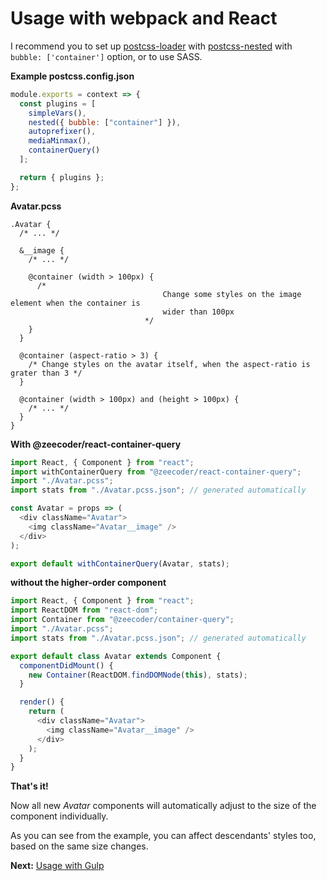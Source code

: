 # Usage with webpack and React

I recommend you to set up [postcss-loader](https://github.com/postcss/postcss-loader)
with [postcss-nested](https://github.com/postcss/postcss-nested) with
`bubble: ['container']` option, or to use SASS.

**Example postcss.config.json**

```js
module.exports = context => {
  const plugins = [
    simpleVars(),
    nested({ bubble: ["container"] }),
    autoprefixer(),
    mediaMinmax(),
    containerQuery()
  ];

  return { plugins };
};
```

**Avatar.pcss**

```pcss
.Avatar {
  /* ... */

  &__image {
    /* ... */

    @container (width > 100px) {
      /*
                                  Change some styles on the image element when the container is
                                  wider than 100px
                              */
    }
  }

  @container (aspect-ratio > 3) {
    /* Change styles on the avatar itself, when the aspect-ratio is grater than 3 */
  }

  @container (width > 100px) and (height > 100px) {
    /* ... */
  }
}
```

**With @zeecoder/react-container-query**

```js
import React, { Component } from "react";
import withContainerQuery from "@zeecoder/react-container-query";
import "./Avatar.pcss";
import stats from "./Avatar.pcss.json"; // generated automatically

const Avatar = props => (
  <div className="Avatar">
    <img className="Avatar__image" />
  </div>
);

export default withContainerQuery(Avatar, stats);
```

**without the higher-order component**

```js
import React, { Component } from "react";
import ReactDOM from "react-dom";
import Container from "@zeecoder/container-query";
import "./Avatar.pcss";
import stats from "./Avatar.pcss.json"; // generated automatically

export default class Avatar extends Component {
  componentDidMount() {
    new Container(ReactDOM.findDOMNode(this), stats);
  }

  render() {
    return (
      <div className="Avatar">
        <img className="Avatar__image" />
      </div>
    );
  }
}
```

**That's it!**

Now all new _Avatar_ components will automatically adjust to the size of the
component individually.

As you can see from the example, you can affect descendants' styles too, based
on the same size changes.

**Next:** [Usage with Gulp](gulp.md)
